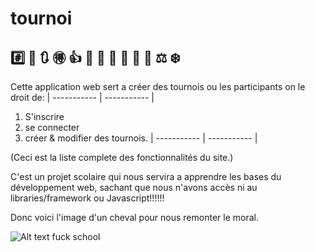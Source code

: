 # tournoi
## #️⃣ 🎠 🔃 🉐 👍 🎎 🐙 👐 🏥 🎋 🔗 ⚖ ❄️

Cette application web sert a créer des tournois ou les participants on le droit de:
| ----------- | ----------- |

1. S'inscrire
2. se connecter
3. créer & modifier des tournois.
| ----------- | ----------- |

 (Ceci est la liste complete des fonctionnalités du site.)

C'est un projet scolaire qui nous servira a apprendre les bases du développement web, sachant que nous n'avons accès ni au libraries/framework ou Javascript!!!!!!

Donc voici l'image d'un cheval pour nous remonter le moral.

![Alt text](https://img.pixers.pics/pho_wat(s3:700/FO/57/67/78/11/700_FO57677811_0a398ba344d8fa53c20ba32a86a5f64f.jpg,700,467,cms:2018/10/5bd1b6b8d04b8_220x50-watermark.png,over,480,417,jpg)/papiers-peints-happy-horse-rouler-dans-l-39-herbe.jpg.jpg)
fuck school
